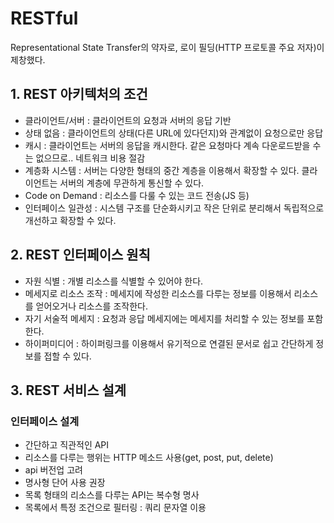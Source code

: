 # RESTful
Representational State Transfer의 약자로, 로이 필딩(HTTP 프로토콜 주요 저자)이 제창했다.

## 1. REST 아키텍처의 조건
* 클라이언트/서버 : 클라이언트의 요청과 서버의 응답 기반
* 상태 없음 : 클라이언트의 상태(다른 URL에 있다던지)와 관계없이 요청으로만 응답
* 캐시 : 클라이언트는 서버의 응답을 캐시한다. 같은 요청마다 계속 다운로드받을 수는 없으므로.. 네트워크 비용 절감
* 계층화 시스템 : 서버는 다양한 형태의 중간 계층을 이용해서 확장할 수 있다. 클라이언트는 서버의 계층에 무관하게 통신할 수 있다.
* Code on Demand : 리소스를 다룰 수 있는 코드 전송(JS 등)
* 인터페이스 일관성 : 시스템 구조를 단순화시키고 작은 단위로 분리해서 독립적으로 개선하고 확장할 수 있다.

## 2. REST 인터페이스 원칙
* 자원 식별 : 개별 리소스를 식별할 수 있어야 한다.
* 메세지로 리소스 조작 : 메세지에 작성한 리소스를 다루는 정보를 이용해서 리소스를 얻어오거나 리소스를 조작한다.
* 자기 서술적 메세지 : 요청과 응답 메세지에는 메세지를 처리할 수 있는 정보를 포함한다.
* 하이퍼미디어 : 하이퍼링크를 이용해서 유기적으로 연결된 문서로 쉽고 간단하게 정보를 접할 수 있다.

## 3. REST 서비스 설계
### 인터페이스 설계
* 간단하고 직관적인 API
* 리소스를 다루는 행위는 HTTP 메소드 사용(get, post, put, delete)
* api 버전업 고려
* 명사형 단어 사용 권장
* 목록 형태의 리소스를 다루는 API는 복수형 명사
* 목록에서 특정 조건으로 필터링 : 쿼리 문자열 이용